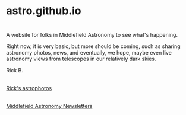# astro.github.io


<html>
<head>
    <title>Middlefield Astronomy </title>
     <base href = "https://musicalengineer.github.io/astro.github.io/">
</head>
<body>
    <h1></h1>
    <p>A website for folks in Middlefield Astronomy to see what's happening. </p>
    <p>Right now, it is very basic, but more should be coming, such as sharing astronomy photos, news, and eventually, we hope, maybe even live astronomy views from telescopes in our relatively dark skies. </p> 
    <p>Rick B.</p>
</body>

<head>
</head>
<body>
<br>
   <a href="https://www.astrobin.com/users/musicalengineer/"> Rick's astrophotos </a>
<br>
</body>
<br>
<p>      
    <a href="html/newsletters/">Middlefield Astronomy Newsletters</a>
</p>

</html>





